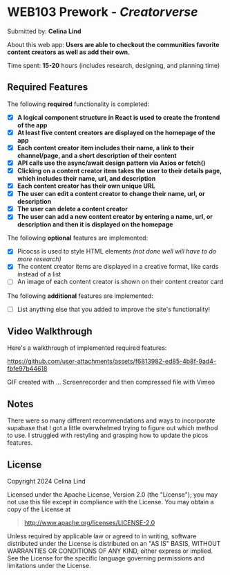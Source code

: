 # WEB103 Prework - *Creatorverse*

Submitted by: **Celina Lind**

About this web app: **Users are able to checkout the communities favorite content creators as well as add their own.**

Time spent: **15-20** hours (includes research, designing, and planning time)

## Required Features

The following **required** functionality is completed:

<!-- 👉🏿👉🏿👉🏿 Make sure to check off completed functionality below -->
- [X] **A logical component structure in React is used to create the frontend of the app**
- [X] **At least five content creators are displayed on the homepage of the app**
- [X] **Each content creator item includes their name, a link to their channel/page, and a short description of their content**
- [X] **API calls use the async/await design pattern via Axios or fetch()**
- [X] **Clicking on a content creator item takes the user to their details page, which includes their name, url, and description**
- [X] **Each content creator has their own unique URL**
- [X] **The user can edit a content creator to change their name, url, or description**
- [X] **The user can delete a content creator**
- [X] **The user can add a new content creator by entering a name, url, or description and then it is displayed on the homepage**

The following **optional** features are implemented:

- [X] Picocss is used to style HTML elements *(not done well will have to do more research)*
- [X] The content creator items are displayed in a creative format, like cards instead of a list
- [ ] An image of each content creator is shown on their content creator card

The following **additional** features are implemented:

* [ ] List anything else that you added to improve the site's functionality!

## Video Walkthrough

Here's a walkthrough of implemented required features:

https://github.com/user-attachments/assets/f6813982-ed85-4b8f-9ad4-fbfe97b44618

<!-- Replace this with whatever GIF tool you used! -->
GIF created with ...  Screenrecorder and then compressed file with Vimeo
<!-- Recommended tools:
[Kap](https://getkap.co/) for macOS
[ScreenToGif](https://www.screentogif.com/) for Windows [caused errors on my machine]
[peek](https://github.com/phw/peek) for Linux. -->

## Notes

There were so many different recommendations and ways to incorporate supabase that I got a little overwhelmed trying to figure out which method to use. I struggled with restyling and grasping how to update the picos features.


## License

Copyright 2024 Celina Lind

Licensed under the Apache License, Version 2.0 (the "License"); you may not use this file except in compliance with the License. You may obtain a copy of the License at

> http://www.apache.org/licenses/LICENSE-2.0

Unless required by applicable law or agreed to in writing, software distributed under the License is distributed on an "AS IS" BASIS, WITHOUT WARRANTIES OR CONDITIONS OF ANY KIND, either express or implied. See the License for the specific language governing permissions and limitations under the License.

